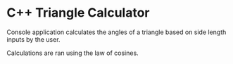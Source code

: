 # C++ Triangle Calculator

Console application calculates the angles of a triangle based on side length inputs by the user.


Calculations are ran using the law of cosines.

